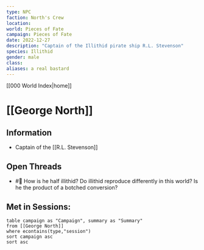 ```yaml
---
type: NPC
faction: North's Crew
location: 
world: Pieces of Fate
campaign: Pieces of Fate
date: 2022-12-27
description: "Captain of the Illithid pirate ship R.L. Stevenson"
species: Illithid
gender: male
class: 
aliases: a real bastard
---
```

[[000 World Index|home]]
# [[George North]]

## Information
- Captain of the [[R.L. Stevenson]]

## Open Threads
- #🧵 How is he half illithid?  Do illithid reproduce differently in this world?  Is he the product of a botched conversion?

## Met in Sessions:
```dataview
table campaign as "Campaign", summary as "Summary"
from [[George North]]
where econtains(type,"session")
sort campaign asc
sort asc
```